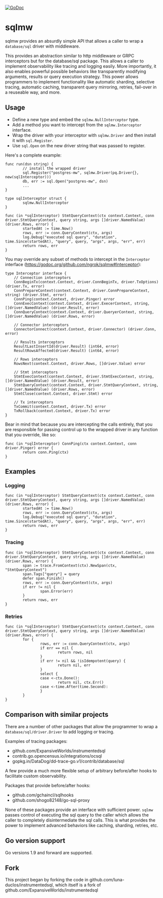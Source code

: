 [![GoDoc](https://godoc.org/github.com/ngrok/sqlmw?status.svg)](https://godoc.org/github.com/ngrok/sqlmw)

# sqlmw
sqlmw provides an absurdly simple API that allows a caller to wrap a `database/sql` driver
with middleware.

This provides an abstraction similar to http middleware or GRPC interceptors but for the database/sql package.
This allows a caller to implement observability like tracing and logging easily. More importantly, it also enables
powerful possible behaviors like transparently modifying arguments, results or query execution strategy. This power allows programmers to implement
functionality like automatic sharding, selective tracing, automatic caching, transparent query mirroring, retries, fail-over 
in a reuseable way, and more.

## Usage

- Define a new type and embed the `sqlmw.NullInterceptor` type.
- Add a method you want to intercept from the `sqlmw.Interceptor` interface.
- Wrap the driver with your interceptor with `sqlmw.Driver` and then install it with `sql.Register`.
- Use `sql.Open` on the new driver string that was passed to register.

Here's a complete example:

```
func run(dsn string) {
        // install the wrapped driver
        sql.Register("postgres-mw", sqlmw.Driver(pq.Driver{}, new(sqlInterceptor)))
        db, err := sql.Open("postgres-mw", dsn)
        ...
}

type sqlInterceptor struct {
        sqlmw.NullInterceptor
}

func (in *sqlInterceptor) StmtQueryContext(ctx context.Context, conn driver.StmtQueryContext, query string, args []driver.NamedValue) (driver.Rows, error) {
        startedAt := time.Now()
        rows, err := conn.QueryContext(ctx, args)
        log.Debug("executed sql query", "duration", time.Since(startedAt), "query", query, "args", args, "err", err)
        return rows, err
}
```

You may override any subset of methods to intercept in the `Interceptor` interface (https://godoc.org/github.com/ngrok/sqlmw#Interceptor):

```
type Interceptor interface {
    // Connection interceptors
    ConnBeginTx(context.Context, driver.ConnBeginTx, driver.TxOptions) (driver.Tx, error)
    ConnPrepareContext(context.Context, driver.ConnPrepareContext, string) (driver.Stmt, error)
    ConnPing(context.Context, driver.Pinger) error
    ConnExecContext(context.Context, driver.ExecerContext, string, []driver.NamedValue) (driver.Result, error)
    ConnQueryContext(context.Context, driver.QueryerContext, string, []driver.NamedValue) (driver.Rows, error)

    // Connector interceptors
    ConnectorConnect(context.Context, driver.Connector) (driver.Conn, error)

    // Results interceptors
    ResultLastInsertId(driver.Result) (int64, error)
    ResultRowsAffected(driver.Result) (int64, error)

    // Rows interceptors
    RowsNext(context.Context, driver.Rows, []driver.Value) error

    // Stmt interceptors
    StmtExecContext(context.Context, driver.StmtExecContext, string, []driver.NamedValue) (driver.Result, error)
    StmtQueryContext(context.Context, driver.StmtQueryContext, string, []driver.NamedValue) (driver.Rows, error)
    StmtClose(context.Context, driver.Stmt) error

    // Tx interceptors
    TxCommit(context.Context, driver.Tx) error
    TxRollback(context.Context, driver.Tx) error
}
```

Bear in mind that because you are intercepting the calls entirely, that you are responsible for passing control up to the wrapped
driver in any function that you override, like so:

    func (in *sqlInterceptor) ConnPing(ctx context.Context, conn driver.Pinger) error {
            return conn.Ping(ctx)
    }

## Examples

### Logging

    func (in *sqlInterceptor) StmtQueryContext(ctx context.Context, conn driver.StmtQueryContext, query string, args []driver.NamedValue) (driver.Rows, error) {
            startedAt := time.Now()
            rows, err := conn.QueryContext(ctx, args)
            log.Debug("executed sql query", "duration", time.Since(startedAt), "query", query, "args", args, "err", err)
            return rows, err
    }

### Tracing

    func (in *sqlInterceptor) StmtQueryContext(ctx context.Context, conn driver.StmtQueryContext, query string, args []driver.NamedValue) (driver.Rows, error) {
            span := trace.FromContext(ctx).NewSpan(ctx, "StmtQueryContext")
            span.Tags["query"] = query
            defer span.Finish()
            rows, err := conn.QueryContext(ctx, args)
            if err != nil {
                    span.Error(err)
            }
            return rows, err
    }

### Retries

    func (in *sqlInterceptor) StmtQueryContext(ctx context.Context, conn driver.StmtQueryContext, query string, args []driver.NamedValue) (driver.Rows, error) {
            for {
                    rows, err := conn.QueryContext(ctx, args)
                    if err == nil {
                            return rows, nil
                    }
                    if err != nil && !isIdempotent(query) {
                            return nil, err
                    }
                    select {
                    case <-ctx.Done():
                            return nil, ctx.Err()
                    case <-time.After(time.Second):
                    }
            }
    }


## Comparison with similar projects

There are a number of other packages that allow the programmer to wrap a `database/sql/driver.Driver` to add logging or tracing.

Examples of tracing packages:
  - github.com/ExpansiveWorlds/instrumentedsql
  - contrib.go.opencensus.io/integrations/ocsql
  - gopkg.in/DataDog/dd-trace-go.v1/contrib/database/sql

A few provide a much more flexible setup of arbitrary before/after hooks to facilitate custom observability.

Packages that provide before/after hooks:
  - github.com/gchaincl/sqlhooks
  - github.com/shogo82148/go-sql-proxy

None of these packages provide an interface with sufficient power. `sqlmw` passes control of executing the
sql query to the caller which allows the caller to completely disintermediate the sql calls. This is what provides
the power to implement advanced behaviors like caching, sharding, retries, etc.

## Go version support

Go versions 1.9 and forward are supported.

## Fork

This project began by forking the code in github.com/luna-duclos/instrumentedsql, which itself is a fork of github.com/ExpansiveWorlds/instrumentedsql
